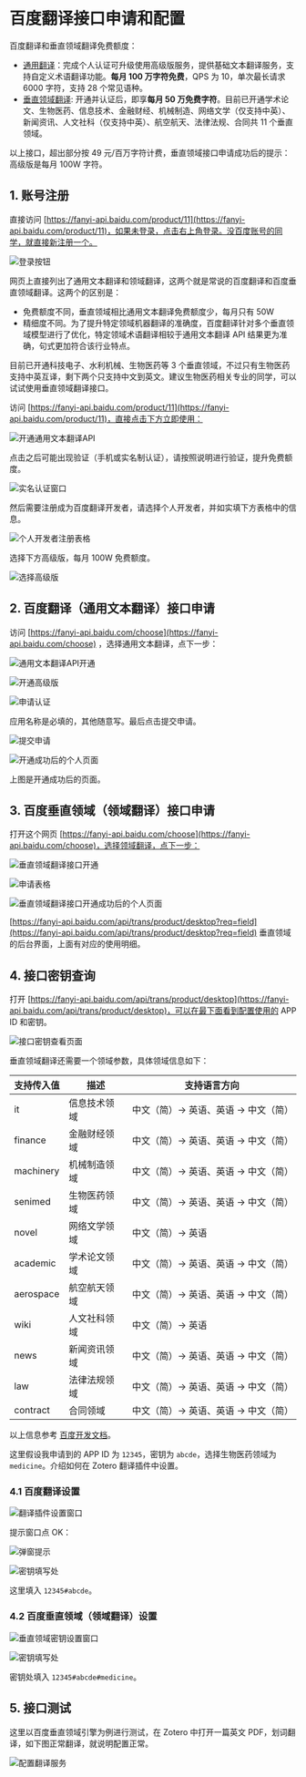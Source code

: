 # 百度翻译接口申请和配置

百度翻译和垂直领域翻译免费额度：

- [通用翻译](https://fanyi-api.baidu.com/product/111)：完成个人认证可升级使用高级版服务，提供基础文本翻译服务，支持自定义术语翻译功能。**每月 100 万字符免费**，QPS 为 10，单次最长请求 6000 字符，支持 28 个常见语种。
- [垂直领域翻译](https://fanyi-api.baidu.com/product/12): 开通并认证后，即享**每月 50 万免费字符**。目前已开通学术论文、生物医药、信息技术、金融财经、机械制造、网络文学（仅支持中英）、新闻资讯、人文社科（仅支持中英）、航空航天、法律法规、合同共 11 个垂直领域。

以上接口，超出部分按 49 元/百万字符计费，垂直领域接口申请成功后的提示：高级版是每月 100W 字符。

## 1. 账号注册

直接访问 [https://fanyi-api.baidu.com/product/11](https://fanyi-api.baidu.com/product/11)，如果未登录，点击右上角登录。没百度账号的同学，就直接新注册一个。

![登录按钮](../../../assets/images/zotero-plugin-translate/baidu-3.png)

网页上直接列出了通用文本翻译和领域翻译，这两个就是常说的百度翻译和百度垂直领域翻译。这两个的区别是：

- 免费额度不同，垂直领域相比通用文本翻译免费额度少，每月只有 50W
- 精细度不同。为了提升特定领域机器翻译的准确度，百度翻译针对多个垂直领域模型进行了优化，特定领域术语翻译相较于通用文本翻译 API 结果更为准确，句式更加符合该行业特点。

目前已开通科技电子、水利机械、生物医药等 3 个垂直领域，不过只有生物医药支持中英互译，剩下两个只支持中文到英文。建议生物医药相关专业的同学，可以试试使用垂直领域翻译接口。

访问 [https://fanyi-api.baidu.com/product/11](https://fanyi-api.baidu.com/product/11)，直接点击下方立即使用：

![开通通用文本翻译API](../../../assets/images/zotero-plugin-translate/baidu-4.png)

点击之后可能出现验证（手机或实名制认证），请按照说明进行验证，提升免费额度。

![实名认证窗口](../../../assets/images/zotero-plugin-translate/baidu-5.png)

然后需要注册成为百度翻译开发者，请选择个人开发者，并如实填下方表格中的信息。

![个人开发者注册表格](../../../assets/images/zotero-plugin-translate/baidu-6.png)

选择下方高级版，每月 100W 免费额度。

![选择高级版](../../../assets/images/zotero-plugin-translate/baidu-7.png)

## 2. 百度翻译（通用文本翻译）接口申请

访问 [https://fanyi-api.baidu.com/choose](https://fanyi-api.baidu.com/choose) ，选择通用文本翻译，点下一步：

![通用文本翻译API开通](../../../assets/images/zotero-plugin-translate/baidu-8.png)

![开通高级版](../../../assets/images/zotero-plugin-translate/baidu-9.png)

![申请认证](../../../assets/images/zotero-plugin-translate/baidu-10.png)

应用名称是必填的，其他随意写。最后点击提交申请。

![提交申请](../../../assets/images/zotero-plugin-translate/baidu-11.png)

![开通成功后的个人页面](../../../assets/images/zotero-plugin-translate/baidu-12.png)

上图是开通成功后的页面。

## 3. 百度垂直领域（领域翻译）接口申请

打开这个网页 [https://fanyi-api.baidu.com/choose](https://fanyi-api.baidu.com/choose)，选择领域翻译，点下一步：

![垂直领域翻译接口开通](../../../assets/images/zotero-plugin-translate/baidu-13.png)

![申请表格](../../../assets/images/zotero-plugin-translate/baidu-14.png)

![垂直领域翻译接口开通成功后的个人页面](../../../assets/images/zotero-plugin-translate/baidu-15.png)

[https://fanyi-api.baidu.com/api/trans/product/desktop?req=field](https://fanyi-api.baidu.com/api/trans/product/desktop?req=field) 垂直领域的后台界面，上面有对应的使用明细。

## 4. 接口密钥查询

打开 [https://fanyi-api.baidu.com/api/trans/product/desktop](https://fanyi-api.baidu.com/api/trans/product/desktop)，可以在最下面看到配置使用的 APP ID 和密钥。

![接口密钥查看页面](../../../assets/images/zotero-plugin-translate/baidu-16.png)

垂直领域翻译还需要一个领域参数，具体领域信息如下：

| 支持传入值 | 描述         | 支持语言方向                          |
| ---------- | ------------ | ------------------------------------- |
| it         | 信息技术领域 | 中文（简）-> 英语、英语 -> 中文（简） |
| finance    | 金融财经领域 | 中文（简）-> 英语、英语 -> 中文（简） |
| machinery  | 机械制造领域 | 中文（简）-> 英语、英语 -> 中文（简） |
| senimed    | 生物医药领域 | 中文（简）-> 英语、英语 -> 中文（简） |
| novel      | 网络文学领域 | 中文（简）-> 英语                     |
| academic   | 学术论文领域 | 中文（简）-> 英语、英语 -> 中文（简） |
| aerospace  | 航空航天领域 | 中文（简）-> 英语、英语 -> 中文（简） |
| wiki       | 人文社科领域 | 中文（简）-> 英语                     |
| news       | 新闻资讯领域 | 中文（简）-> 英语、英语 -> 中文（简） |
| law        | 法律法规领域 | 中文（简）-> 英语、英语 -> 中文（简） |
| contract   | 合同领域     | 中文（简）-> 英语、英语 -> 中文（简） |

以上信息参考 [百度开发文档](https://fanyi-api.baidu.com/product/123)。

这里假设我申请到的 APP ID 为 `12345`，密钥为 `abcde`，选择生物医药领域为 `medicine`。介绍如何在 Zotero 翻译插件中设置。

### 4.1 百度翻译设置

![翻译插件设置窗口](../../../assets/images/zotero-plugin-translate/baidu-18.png)

提示窗口点 OK：

![弹窗提示](../../../assets/images/zotero-plugin-translate/baidu-19.png)

![密钥填写处](../../../assets/images/zotero-plugin-translate/baidu-20.png)

这里填入 `12345#abcde`。

### 4.2 百度垂直领域（领域翻译）设置

![垂直领域密钥设置窗口](../../../assets/images/zotero-plugin-translate/baidu-21.png)

![密钥填写处](../../../assets/images/zotero-plugin-translate/baidu-22.png)

密钥处填入 `12345#abcde#medicine`。

## 5. 接口测试

这里以百度垂直领域引擎为例进行测试，在 Zotero 中打开一篇英文 PDF，划词翻译，如下图正常翻译，就说明配置正常。

![配置翻译服务](../../../assets/images/zotero-plugin-translate/baidu-23.png)
